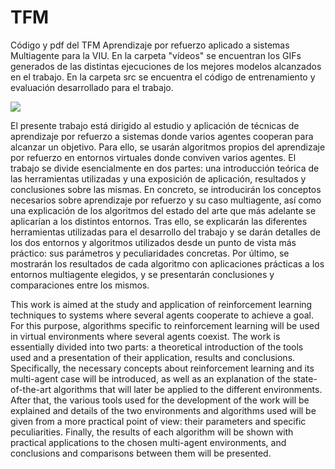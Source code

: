 # TFM
Código y pdf del TFM Aprendizaje por refuerzo aplicado a sistemas Multiagente para la VIU.
En la carpeta "vídeos" se encuentran los GIFs generados de las distintas ejecuciones de los mejores modelos alcanzados en el trabajo.
En la carpeta src se encuentra el código de entrenamiento y evaluación desarrollado para el trabajo.

![](https://github.com/victory06/TFM/blob/main/videos/sac\_multiw.gif)

El presente trabajo está dirigido al estudio y aplicación de técnicas de aprendizaje por refuerzo a sistemas donde varios agentes cooperan para alcanzar un objetivo. Para ello, se usarán algoritmos propios del aprendizaje por refuerzo en entornos virtuales donde conviven varios agentes. El trabajo se divide esencialmente en dos partes: una introducción teórica de las herramientas utilizadas y una exposición de aplicación, resultados y conclusiones sobre las mismas.
En concreto, se introducirán los conceptos necesarios sobre aprendizaje por refuerzo y su caso multiagente, así como una explicación de los algoritmos del estado del arte que más adelante se aplicarían a los distintos entornos.
Tras ello, se explicarán las diferentes herramientas utilizadas para el desarrollo del trabajo y se darán detalles de los dos entornos y algoritmos utilizados desde un punto de vista más práctico: sus parámetros y peculiaridades concretas. Por último, se mostrarán los resultados de cada algoritmo con aplicaciones prácticas a los entornos multiagente elegidos, y se presentarán conclusiones y comparaciones entre los mismos.

This work is aimed at the study and application of reinforcement learning techniques to systems where several agents cooperate to achieve a goal. For this purpose, algorithms specific to reinforcement learning will be used in virtual environments where several agents coexist. The work is essentially divided into two parts: a theoretical introduction of the tools used and a presentation of their application, results and conclusions.
Specifically, the necessary concepts about reinforcement learning and its multi-agent case will be introduced, as well as an explanation of the state-of-the-art algorithms that will later be applied to the different environments.
After that, the various tools used for the development of the work will be explained and details of the two environments and algorithms used will be given from a more practical point of view: their parameters and specific peculiarities. Finally, the results of each algorithm will be shown with practical applications to the chosen multi-agent environments, and conclusions and comparisons between them will be presented.
